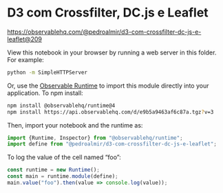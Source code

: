 # D3 com Crossfilter, DC.js e Leaflet

https://observablehq.com/@pedroalmir/d3-com-crossfilter-dc-js-e-leaflet@209

View this notebook in your browser by running a web server in this folder. For
example:

~~~sh
python -m SimpleHTTPServer
~~~

Or, use the [Observable Runtime](https://github.com/observablehq/runtime) to
import this module directly into your application. To npm install:

~~~sh
npm install @observablehq/runtime@4
npm install https://api.observablehq.com/d/e9b5a9463af6c87a.tgz?v=3
~~~

Then, import your notebook and the runtime as:

~~~js
import {Runtime, Inspector} from "@observablehq/runtime";
import define from "@pedroalmir/d3-com-crossfilter-dc-js-e-leaflet";
~~~

To log the value of the cell named “foo”:

~~~js
const runtime = new Runtime();
const main = runtime.module(define);
main.value("foo").then(value => console.log(value));
~~~
